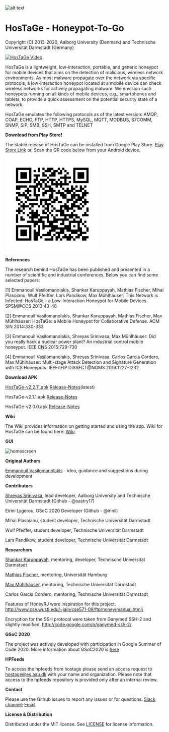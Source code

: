 ![alt text](https://github.com/aau-network-security/HosTaGe/blob/master/jekyll/ic_launcher.png "Logo Title Text 1")


HosTaGe - Honeypot-To-Go
========================
Copyright (C) 2013-2020, Aalborg University (Denmark) and Technische Universität Darmstadt (Germany)

[![HosTaGe Video](http://img.youtube.com/vi/nRrc2T8_oKM/0.jpg)](http://www.youtube.com/watch?v=nRrc2T8_oKM)

HosTaGe is a lightweight, low-interaction, portable, and generic honeypot for mobile devices that aims on the detection of malicious, wireless network environments. 
As most malware propagate over the network via specific protocols, a low-interaction honeypot located at a mobile device can check wireless networks for actively propagating malware. We envision such honeypots running on all kinds of mobile devices, e.g., smartphones and tablets, to provide a quick assessment on the potential security state of a network.

HosTaGe emulates the following protocols as of the latest version: AMQP, COAP, ECHO, FTP, HTTP, HTTPS, MySQL, MQTT, MODBUS, S7COMM, SNMP, SIP, SMB, SSH, SMTP and TELNET

__Download from Play Store!__

The stable release of HosTaGe can be installed from Google Play Store. [Play Store Link](https://play.google.com/store/apps/details?id=dk.aau.netsec.hostage) or, Scan the QR code below from your Android device.

![QR](https://github.com/sastry17/HosTaGe-Wiki/blob/master/img/HosTaGe-QR.png)


__References__

The research behind HosTaGe has been published and presented in a number of scientific and industrial conferences. Below you can find some selected papers:

[1] Emmanouil Vasilomanolakis, Shankar Karuppayah, Mathias Fischer, Mihai Plasoianu, Wulf Pfeiffer, Lars Pandikow, Max Mühlhäuser: This Network is Infected: HosTaGe – a Low-Interaction Honeypot for Mobile Devices. SPSM@CCS 2013:43-48

[2] Emmanouil Vasilomanolakis, Shankar Karuppayah, Mathias Fischer, Max Mühlhäuser: HosTaGe: a Mobile Honeypot for Collaborative Defense. ACM SIN 2014:330-333

[3] Emmanouil Vasilomanolakis, Shreyas Srinivasa, Max Mühlhäuser: Did you really hack a nuclear power plant? An industrial control mobile honeypot. IEEE CNS 2015:729-730

[4] Emmanouil Vasilomanolakis, Shreyas Srinivasa, Carlos Garcia Cordero, Max Mühlhäuser: Multi-stage Attack Detection and Signature Generation with ICS Honeypots. IEEE/IFIP DISSECT@NOMS 2016:1227-1232

__Download APK__

[HosTaGe-v2.2.11.apk](https://github.com/aau-network-security/HosTaGe/releases/download/v2.2.11/HosTaGe-2.2.11.apk) [Release-Notes](https://github.com/aau-network-security/HosTaGe/releases/tag/v2.2.11)(latest) 

HosTaGe-v2.1.1.apk [Release-Notes](https://github.com/aau-network-security/HosTaGe/releases/tag/v2.1.1)

HosTaGe-v2.0.0.apk [Release-Notes](https://github.com/aau-network-security/HosTaGe/releases/tag/v2.0.0)


__Wiki__

The Wiki provides information on getting started and using the app. 
Wiki for HosTaGe can be found here: [Wiki](https://github.com/aau-network-security/HosTaGe/wiki/2.-Getting-Started).


__GUI__

![homescreen](https://github.com/sastry17/HosTaGe-Wiki/raw/master/gif/alert.gif)


__Original Authors__

[Emmanouil Vasilomanolakis](https://mvasiloma.com/) -  idea, guidance and suggestions during development

__Contributors__

[Shreyas Srinivasa](https://sastry17.github.io/), lead developer, Aalborg University and Technische Universität Darmstadt (Github - @sastry17)

Eirini Lygerou, GSoC 2020 Developer (Github - @irinil)

Mihai Plasoianu, student developer, Technische Universität Darmstadt

Wulf Pfeiffer, student developer, Technische Universität Darmstadt

Lars Pandikow, student developer, Technische Universität Darmstadt

__Researchers__

[Shankar Karuppayah](https://www.kshankar.com/), mentoring, developer, Technische Universität Darmstadt

[Mathias Fischer](https://www.inf.uni-hamburg.de/inst/ab/snp/team/fischer.html), mentoring, Universität Hamburg

[Max Mühlhäuser](https://www.informatik.tu-darmstadt.de/telekooperation/telecooperation_group/staff_1/staff_1_details_23168.en.jsp), mentoring, Technische Universität Darmstadt

Carlos Garcia Cordero, mentoring, Technische Universität Darmstadt


Features of HoneyRJ were inspiration for this project.
http://www.cse.wustl.edu/~jain/cse571-09/ftp/honey/manual.html\

Encryption for the SSH protocol were taken from Ganymed SSH-2 and slightly modified.
http://code.google.com/p/ganymed-ssh-2/

__GSoC 2020__

The project was actively developed with participation in Google Summer of Code 2020. More information about GSoC2020 is [here](https://summerofcode.withgoogle.com/projects/#5293206515744768)

__HPFeeds__

To access the hpfeeds from hostage please send an access request to hostage@es.aau.dk with your name and organization. Please note that access to the hpfeeds repository is provided only after an internal review. 

__Contact__

Please use the Github issues to report any issues or for questions. 
[Slack channel](https://honeynetpublic.slack.com/archives/CUCJPUE3H); [Email](mailto:hostage@es.aau.dk)

__License & Distribution__

Distributed under the MIT license. See [LICENSE](./LICENSE.md) for license information. 
